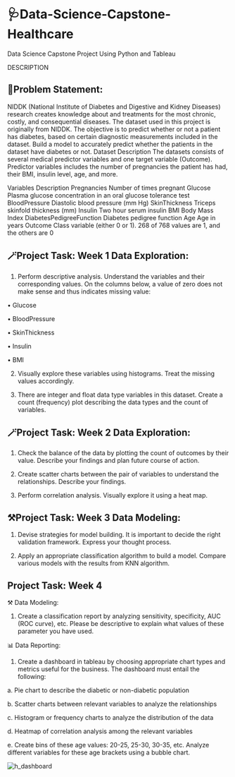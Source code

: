 # 🩺Data-Science-Capstone-Healthcare

Data Science Capstone Project Using Python and Tableau

DESCRIPTION

## 💊Problem Statement:

NIDDK (National Institute of Diabetes and Digestive and Kidney Diseases) research creates knowledge about and treatments for the most chronic, costly, and consequential diseases. The dataset used in this project is originally from NIDDK. The objective is to predict whether or not a patient has diabetes, based on certain diagnostic measurements included in the dataset. Build a model to accurately predict whether the patients in the dataset have diabetes or not. Dataset Description The datasets consists of several medical predictor variables and one target variable (Outcome). Predictor variables includes the number of pregnancies the patient has had, their BMI, insulin level, age, and more.

Variables Description Pregnancies Number of times pregnant Glucose Plasma glucose concentration in an oral glucose tolerance test BloodPressure Diastolic blood pressure (mm Hg) SkinThickness Triceps skinfold thickness (mm) Insulin Two hour serum insulin BMI Body Mass Index DiabetesPedigreeFunction Diabetes pedigree function Age Age in years Outcome Class variable (either 0 or 1). 268 of 768 values are 1, and the others are 0 

## 🪄Project Task: Week 1 Data Exploration:

1. Perform descriptive analysis. Understand the variables and their corresponding values. On the columns below, a value of zero does not make sense and thus indicates missing value:

• Glucose

• BloodPressure

• SkinThickness

• Insulin

• BMI

2. Visually explore these variables using histograms. Treat the missing values accordingly.

3. There are integer and float data type variables in this dataset. Create a count (frequency) plot describing the data types and the count of variables.

## 🪄Project Task: Week 2 Data Exploration:

1. Check the balance of the data by plotting the count of outcomes by their value. Describe your findings and plan future course of action.

2. Create scatter charts between the pair of variables to understand the relationships. Describe your findings.

3. Perform correlation analysis. Visually explore it using a heat map.

## ⚒️Project Task: Week 3 Data Modeling:

1. Devise strategies for model building. It is important to decide the right validation framework. Express your thought process.

2. Apply an appropriate classification algorithm to build a model. Compare various models with the results from KNN algorithm.

## Project Task: Week 4

⚒️ Data Modeling:

1. Create a classification report by analyzing sensitivity, specificity, AUC (ROC curve), etc. Please be descriptive to explain what values of these parameter you have used.

📊 Data Reporting:

1. Create a dashboard in tableau by choosing appropriate chart types and metrics useful for the business. The dashboard must entail the following:

a. Pie chart to describe the diabetic or non-diabetic population

b. Scatter charts between relevant variables to analyze the relationships

c. Histogram or frequency charts to analyze the distribution of the data

d. Heatmap of correlation analysis among the relevant variables

e. Create bins of these age values: 20-25, 25-30, 30-35, etc. Analyze different variables for these age brackets using a bubble chart.

![h_dashboard](https://user-images.githubusercontent.com/113992933/229686044-0b03d27b-50e9-46d5-a445-82f84ff03c37.png)

